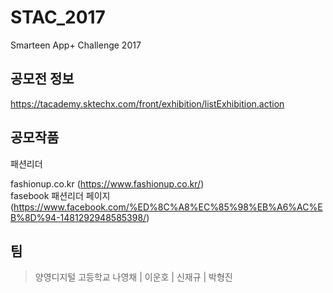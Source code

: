 # STAC_2017
Smarteen App+ Challenge 2017
 
## 공모전 정보
https://tacademy.sktechx.com/front/exhibition/listExhibition.action

## 공모작품
패션리더 <br>

fashionup.co.kr (https://www.fashionup.co.kr/) <br>
fasebook 패션리더 페이지 (https://www.facebook.com/%ED%8C%A8%EC%85%98%EB%A6%AC%EB%8D%94-1481292948585398/) <br>

## 팀
> 양영디지털 고등학교
> 나영채 | 이운호 | 신재규 | 박형진
